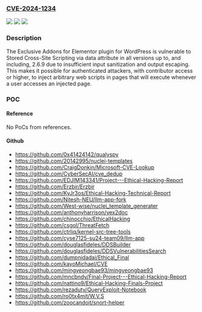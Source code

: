 ### [CVE-2024-1234](https://cve.mitre.org/cgi-bin/cvename.cgi?name=CVE-2024-1234)
![](https://img.shields.io/static/v1?label=Product&message=Exclusive%20Addons%20for%20Elementor&color=blue)
![](https://img.shields.io/static/v1?label=Version&message=*%3C%3D%202.6.9%20&color=brighgreen)
![](https://img.shields.io/static/v1?label=Vulnerability&message=CWE-79%20Improper%20Neutralization%20of%20Input%20During%20Web%20Page%20Generation%20('Cross-site%20Scripting')&color=brighgreen)

### Description

The Exclusive Addons for Elementor plugin for WordPress is vulnerable to Stored Cross-Site Scripting via data attribute in all versions up to, and including, 2.6.9 due to insufficient input sanitization and output escaping. This makes it possible for authenticated attackers, with contributor access or higher, to inject arbitrary web scripts in pages that will execute whenever a user accesses an injected page.

### POC

#### Reference
No PoCs from references.

#### Github
- https://github.com/0x41424142/qualyspy
- https://github.com/20142995/nuclei-templates
- https://github.com/CraigDonkin/Microsoft-CVE-Lookup
- https://github.com/CyberSecAI/cve_dedup
- https://github.com/EDJIM143341/Project---Ethical-Hacking-Report
- https://github.com/Erzbir/Erzbir
- https://github.com/KyJr3os/Ethical-Hacking-Technical-Report
- https://github.com/Nitesh-NEU/llm-app-fork
- https://github.com/West-wise/nuclei_template_generater
- https://github.com/anthonyharrison/vex2doc
- https://github.com/chinocchio/EthicalHacking
- https://github.com/csgol/ThreatFetch
- https://github.com/ctrliq/kernel-src-tree-tools
- https://github.com/cyse7125-su24-team09/llm-app
- https://github.com/douglasfideles/DDSBuilder
- https://github.com/douglasfideles/DDSVulnerabilitiesSearch
- https://github.com/dumpnidadai/Ethical_Final
- https://github.com/kayoMichael/CVE
- https://github.com/mingyeongbae93/mingyeongbae93
- https://github.com/mncbndy/Final-Project---Ethical-Hacking-Report
- https://github.com/nattino9/Ethical-Hacking-Finals-Project
- https://github.com/rezaduty/QueryExploit-Notebook
- https://github.com/ro0tx4mit/W.V.S
- https://github.com/zoocandoit/snort-helper


